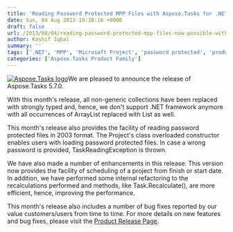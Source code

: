 ```yaml
---
title: 'Reading Password Protected MPP Files with Aspose.Tasks for .NET 5.7.0'
date: Sun, 04 Aug 2013 19:38:16 +0000
draft: false
url: /2013/08/04/reading-password-protected-mpp-files-now-possible-with-aspose.tasks-for-.net-5.7.0/
author: Kashif Iqbal
summary: ''
tags: ['.NET', 'MPP', 'Microsoft Project', 'password protected', 'product release']
categories: ['Aspose.Tasks Product Family']
---
```


[![][1]](https://blog.aspose.com/wp-content/uploads/sites/2/2013/08/aspose-Tasks-for-net_100.png)We are pleased to announce the release of Aspose.Tasks 5.7.0.

With this month's release, all non-generic collections have been replaced with strongly typed and, hence, we don't support .NET framework anymore with all occurrences of ArrayList replaced with List<T> as well.

This month's release also provides the facility of reading password protected files in 2003 format. The Project's class overloaded constructor enables users with loading password protected files. In case a wrong password is provided, TaskReadingException is thrown.

We have also made a number of enhancements in this release. This version now provides the facility of scheduling of a project from finish or start date. In addition, we have performed some internal refactoring to the recalculations performed and methods, like Task.Recalculate(), are more efficient, hence, improving the performance.

This month's release also includes a number of bug fixes reported by our value customers/users from time to time. For more details on new features and bug fixes, please visit the [Product Release Page][2].




[1]: https://blog.aspose.com/wp-content/uploads/sites/2/2013/08/aspose-Tasks-for-net_100.png "Aspose.Tasks logo"
[2]: http://www.aspose.com/community/files/51/.net-components/aspose.tasks-for-.net/default.aspx




